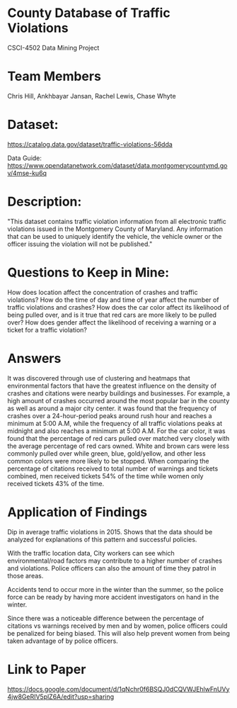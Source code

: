# County Database of Traffic Violations
CSCI-4502 Data Mining Project

# Team Members
Chris Hill, Ankhbayar Jansan, Rachel Lewis, Chase Whyte

# Dataset:
https://catalog.data.gov/dataset/traffic-violations-56dda

Data Guide:
https://www.opendatanetwork.com/dataset/data.montgomerycountymd.gov/4mse-ku6q

# Description:

"This dataset contains traffic violation information from all electronic traffic violations issued in the Montgomery County of Maryland. Any information that can be used to uniquely identify the vehicle, the vehicle owner or the officer issuing the violation will not be published."

# Questions to Keep in Mine:
How does location affect the concentration of crashes and traffic violations? 
How do the time of day and time of year affect the number of traffic violations and crashes? 
How does the car color affect its likelihood of being pulled over, and is it true that red cars are more likely to be pulled over? 
How does gender affect the likelihood of receiving a warning or a ticket for a traffic violation?

# Answers
It was discovered through use of clustering and heatmaps that environmental factors that have the greatest influence on the density of crashes and citations were nearby buildings and businesses. For example, a high amount of crashes occurred around the most popular bar in the county as well as around a major city center. it was found that the frequency of crashes over a 24-hour-period peaks around rush hour and reaches a minimum at 5:00 A.M, while the frequency of all traffic violations peaks at midnight and also reaches a minimum at 5:00 A.M. For the car color, it was found that the percentage of red cars pulled over matched very closely with the average percentage of red cars owned. White and brown cars were less commonly pulled over while green, blue, gold/yellow, and other less common colors were more likely to be stopped. When comparing the percentage of citations received to total number of warnings and tickets combined, men received tickets 54% of the time while women only received tickets 43% of the time.


# Application of Findings
Dip in average traffic violations in 2015. Shows that the data should be analyzed for explanations of this pattern and successful policies.

With the traffic location data, City workers can see which environmental/road factors may contribute to a higher number of crashes and violations. Police officers can also the amount of time they patrol in those areas.

Accidents tend to occur more in the winter than the summer, so the police force can be ready by having more accident investigators on hand in the winter.

Since there was a noticeable difference between the percentage of citations vs warnings received by men and by women, police officers could be penalized for being biased. This will also help prevent women from being taken advantage of by police officers.

# Link to Paper
https://docs.google.com/document/d/1qNchr0f6BSQJ0dCQVWJEhlwFnUVy4jw8GeRIV5plZ6A/edit?usp=sharing


